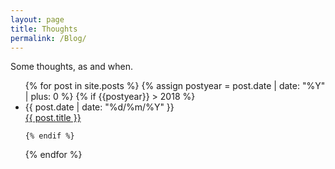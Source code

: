```yaml
---
layout: page
title: Thoughts
permalink: /Blog/
---
```


Some thoughts, as and when.

<ul>
  {% for post in site.posts %}
    {% assign postyear = post.date | date: "%Y" | plus: 0 %}
    {% if {{postyear}} > 2018 %}
      <li>  
      {{ post.date | date: "%d/%m/%Y" }} 
      </li>
      <a href="{{ post.url }}">{{ post.title }}</a>
        
    {% endif %}   
  {% endfor %}
</ul>
